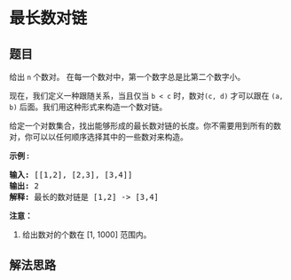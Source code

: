 # 最长数对链

## 题目

<HTML><p>给出&nbsp;<code>n</code>&nbsp;个数对。&nbsp;在每一个数对中，第一个数字总是比第二个数字小。</p>

<p>现在，我们定义一种跟随关系，当且仅当&nbsp;<code>b &lt; c</code>&nbsp;时，数对<code>(c, d)</code>&nbsp;才可以跟在&nbsp;<code>(a, b)</code>&nbsp;后面。我们用这种形式来构造一个数对链。</p>

<p>给定一个对数集合，找出能够形成的最长数对链的长度。你不需要用到所有的数对，你可以以任何顺序选择其中的一些数对来构造。</p>

<p><strong>示例 :</strong></p>

<pre>
<strong>输入:</strong> [[1,2], [2,3], [3,4]]
<strong>输出:</strong> 2
<strong>解释:</strong> 最长的数对链是 [1,2] -&gt; [3,4]
</pre>

<p><strong>注意：</strong></p>

<ol>
	<li>给出数对的个数在&nbsp;[1, 1000] 范围内。</li>
</ol>
</HTML>

## 解法思路
